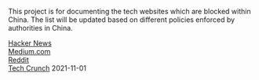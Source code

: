 This project is for documenting the tech websites which are blocked within China. The list will be updated based on different policies enforced by authorities in China.

[Hacker News](https://news.ycombinator.com/)  
[Medium.com](https://medium.com)  
[Reddit](https://reddit.com)  
[Tech Crunch](https://techcrunch.com) 2021-11-01  